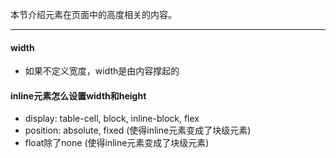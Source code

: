 本节介绍元素在页面中的高度相关的内容。

---

#### width
* 如果不定义宽度，width是由内容撑起的

#### inline元素怎么设置width和height
* display: table-cell, block, inline-block,  flex
* position: absolute, fixed    (使得inline元素变成了块级元素)
* float除了none   (使得inline元素变成了块级元素)